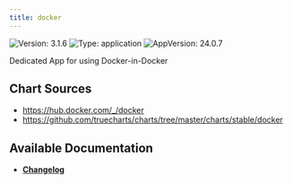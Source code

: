 ```yaml
---
title: docker
---
```


![Version: 3.1.6](https://img.shields.io/badge/Version-3.1.6-informational?style=flat-square) ![Type: application](https://img.shields.io/badge/Type-application-informational?style=flat-square) ![AppVersion: 24.0.7](https://img.shields.io/badge/AppVersion-24.0.7-informational?style=flat-square)

Dedicated App for using Docker-in-Docker

## Chart Sources

- https://hub.docker.com/_/docker
- https://github.com/truecharts/charts/tree/master/charts/stable/docker

## Available Documentation

- [**Changelog**](./CHANGELOG.md)
